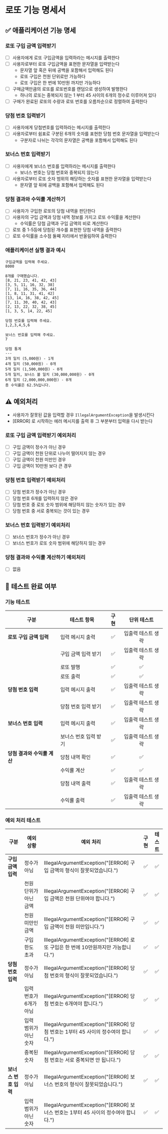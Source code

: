 # 로또 기능 명세서

## ✅ 애플리케이션 기능 명세

### 로또 구입 금액 입력받기

- [ ] 사용자에게 로또 구입금액을 입력하라는 메시지를 출력한다
- [ ] 사용자로부터 로또 구입금액을 표현한 문자열을 입력받는다
    - 문자열 앞 혹은 뒤에 공백을 포함해서 입력해도 된다
    - 로또 구입은 천원 단위로만 가능하다
    - 로또 구입은 한 번에 10만원 까지만 가능하다
- [ ] 구매금액만큼의 로또를 로또번호를 랜덤으로 생성하여 발행한다
    - 하나의 로또는 중복되지 않는 1 부터 45 사이의 6개의 정수로 이루어져 있다
- [ ] 구매가 완료된 로또의 수량과 로또 번호를 오름차순으로 정렬하여 출력한다

### 당첨 번호 입력받기

- [ ] 사용자에게 당첨번호를 입력하라는 메시지를 출력한다
- [ ] 사용자로부터 쉼표로 구분된 6개의 숫자를 표현한 당첨 번호 문자열을 입력받는다
    - 구분자로 나뉘는 각각의 문자열은 공백을 포함해서 입력해도 된다

### 보너스 번호 입력받기

- [ ] 사용자에게 보너스 번호를 입력하라는 메시지를 출력한다
    - 보너스 번호는 당첨 번호와 중복되지 않는다
- [ ] 사용자로부터 로또 숫자 범위의 해당하는 숫자를 표현한 문자열을 입력받는다
    - 문자열 앞 뒤에 공백을 포함해서 입력해도 된다

### 당첨 결과와 수익률 계산하기

- [ ] 사용자가 구입한 로또의 당첨 내역을 판단한다
- [ ] 사용자의 구입 금액과 당첨 내역 정보를 가지고 로또 수익률을 계산한다
    - 수익률은 당첨 금액과 구입 금액의 비로 계산한다
- [ ] 로또 중 1-5등에 당첨된 개수를 표현한 당첨 내역을 출력한다
- [ ] 로또 수익률을 소수점 둘째 자리에서 반올림하여 출력한다

### 애플리케이션 실행 결과 예시

```
구입금액을 입력해 주세요.
8000

8개를 구매했습니다.
[8, 21, 23, 41, 42, 43] 
[3, 5, 11, 16, 32, 38] 
[7, 11, 16, 35, 36, 44] 
[1, 8, 11, 31, 41, 42] 
[13, 14, 16, 38, 42, 45] 
[7, 11, 30, 40, 42, 43] 
[2, 13, 22, 32, 38, 45] 
[1, 3, 5, 14, 22, 45]

당첨 번호를 입력해 주세요.
1,2,3,4,5,6

보너스 번호를 입력해 주세요.
7

당첨 통계
---
3개 일치 (5,000원) - 1개
4개 일치 (50,000원) - 0개
5개 일치 (1,500,000원) - 0개
5개 일치, 보너스 볼 일치 (30,000,000원) - 0개
6개 일치 (2,000,000,000원) - 0개
총 수익률은 62.5%입니다.
```

## ⚠️ 예외처리

- 사용자가 잘못된 값을 입력할 경우 `IllegalArgumentException`을 발생시킨다
- [ERROR] 로 시작하는 에러 메시지를 출력 후 그 부분부터 입력을 다시 받는다

### 로또 구입 금액 입력받기 예외처리

- [ ] 구입 금액이 정수가 아닌 경우
- [ ] 구입 금액이 천원 단위로 나누어 떨어지지 않는 경우
- [ ] 구입 금액이 천원 미만인 경우
- [ ] 구입 금액이 10만원 보다 큰 경우

### 당첨 번호 입력받기 예외처리

- [ ] 당첨 번호가 정수가 아닌 경우
- [ ] 당첨 번호 6개를 입력하지 않은 경우
- [ ] 당첨 번호 중 로또 숫자 범위에 해당하지 않는 숫자가 있는 경우
- [ ] 당첨 번호 중 서로 중복되는 것이 있는 경우

### 보너스 번호 입력받기 예외처리

- [ ] 보너스 번호가 정수가 아닌 경우
- [ ] 보너스 번호가 로또 숫자 범위에 해당하지 않는 경우

### 당첨 결과와 수익률 계산하기 예외처리

- [ ] 없음

## 💯 테스트 완료 여부

### 기능 테스트

| 구분                | 테스트 항목       | 구현 |   단위 테스트   | 
|-------------------|--------------|:--:|:----------:|
| **로또 구입 금액 입력**   | 입력 메시지 출력    | ✅  | 입출력 테스트 생략 | 
|                   | 구입 금액 입력 받기  | ✅  | 입출력 테스트 생략 |
|                   | 로또 발행        | ✅  |     ✅      |
|                   | 로또 출력        | ✅  |     ✅      |
| **당첨 번호 입력**      | 입력 메시지 출력    | ✅  | 입출력 테스트 생략 |
|                   | 당첨 번호 입력 받기  | ✅  | 입출력 테스트 생략 |  
| **보너스 번호 입력**     | 입력 메시지 출력    | ✅  | 입출력 테스트 생략 |  
|                   | 보너스 번호 입력 받기 | ✅  | 입출력 테스트 생략 |
| **당첨 결과와 수익률 계산** | 당첨 내역 확인     | ✅  |     ✅      |  
|                   | 수익률 계산       | ✅  |     ✅      |  
|                   | 당첨 내역 출력     | ✅  | 입출력 테스트 생략 |  
|                   | 수익률 출력       | ✅  | 입출력 테스트 생략 | 

### 예외 처리 테스트

| 구분            | 예외 상황         | 예외 처리                                                            | 구현 | 테스트 |
|---------------|---------------|------------------------------------------------------------------|:--:|:---:|
| **구입 금액 입력**  | 정수가 아님        | IllegalArgumentException("[ERROR] 구입 금액의 형식이 잘못되었습니다.")          | ✅  |  ✅  |
|               | 천원 단위가 아닌 금액  | IllegalArgumentException("[ERROR] 구입 금액은 천원 단위여야 합니다.")          | ✅  |  ✅  |
|               | 천원 미만인 금액     | IllegalArgumentException("[ERROR] 구입 금액이 천원 미만입니다.")             | ✅  |  ✅  |
|               | 구입 한도 초과      | IllegalArgumentException("[ERROR] 로또 구입은 한 번에 10만원까지만 가능합니다.")   | ✅  |  ✅  |
| **당첨 번호 입력**  | 정수가 아님        | IllegalArgumentException("[ERROR] 당첨 번호의 형식이 잘못되었습니다.")          | ✅  |  ✅  |
|               | 입력 번호가 6개가 아님 | IllegalArgumentException("[ERROR] 당첨 번호는 6개여야 합니다.")             | ✅  |  ✅  |
|               | 입력 범위가 아닌 숫자  | IllegalArgumentException("[ERROR] 당첨 번호는 1부터 45 사이의 정수여야 합니다.")  | ✅  |  ✅  |
|               | 중복된 숫자        | IllegalArgumentException("[ERROR] 당첨 번호는 서로 중복되면 안 됩니다.")        | ✅  |  ✅  |
| **보너스 번호 입력** | 정수가 아님        | IllegalArgumentException("[ERROR] 보너스 번호의 형식이 잘못되었습니다.")         | ✅  |  ✅  |
|               | 입력 범위가 아닌 숫자  | IllegalArgumentException("[ERROR] 보너스 번호는 1부터 45 사이의 정수여야 합니다.") | ✅  |  ✅  |







